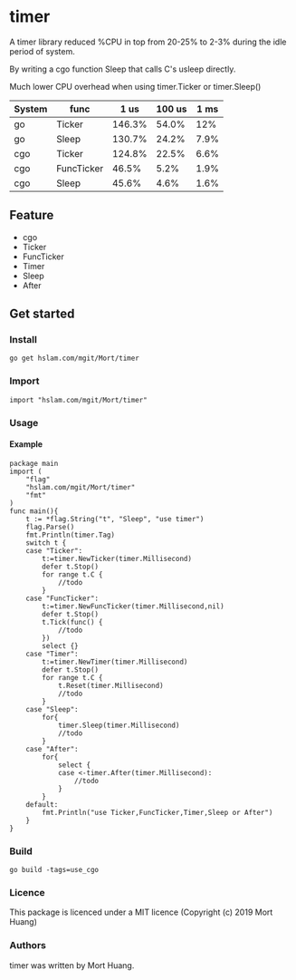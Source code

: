 # timer
A timer library reduced %CPU in top from 20-25% to 2-3% during the idle period of system.

By writing a cgo function Sleep that calls C's usleep directly.

Much lower CPU overhead when using timer.Ticker or timer.Sleep()

System |func   |1 us   |100 us|1 ms
 ---- | ----- | ------  | ------  | ------
go     |Ticker     |146.3% |54.0% |12%
go     |Sleep      |130.7% |24.2% |7.9%
cgo    |Ticker     |124.8% |22.5% |6.6%
cgo    |FuncTicker |46.5%  |5.2%  |1.9%
cgo    |Sleep      |45.6%  |4.6%  |1.6%

## Feature
* cgo
* Ticker
* FuncTicker
* Timer
* Sleep
* After

## Get started

### Install
```
go get hslam.com/mgit/Mort/timer
```
### Import
```
import "hslam.com/mgit/Mort/timer"
```
### Usage
#### Example
```
package main
import (
	"flag"
	"hslam.com/mgit/Mort/timer"
	"fmt"
)
func main(){
	t := *flag.String("t", "Sleep", "use timer")
	flag.Parse()
	fmt.Println(timer.Tag)
	switch t {
	case "Ticker":
		t:=timer.NewTicker(timer.Millisecond)
		defer t.Stop()
		for range t.C {
			//todo
		}
	case "FuncTicker":
		t:=timer.NewFuncTicker(timer.Millisecond,nil)
		defer t.Stop()
		t.Tick(func() {
			//todo
		})
		select {}
	case "Timer":
		t:=timer.NewTimer(timer.Millisecond)
		defer t.Stop()
		for range t.C {
			t.Reset(timer.Millisecond)
			//todo
		}
	case "Sleep":
		for{
			timer.Sleep(timer.Millisecond)
			//todo
		}
	case "After":
		for{
			select {
			case <-timer.After(timer.Millisecond):
				//todo
			}
		}
	default:
		fmt.Println("use Ticker,FuncTicker,Timer,Sleep or After")
	}
}
```

### Build
```
go build -tags=use_cgo
```

### Licence
This package is licenced under a MIT licence (Copyright (c) 2019 Mort Huang)


### Authors
timer was written by Mort Huang.


